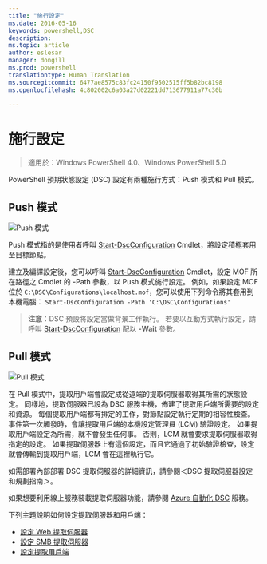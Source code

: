```yaml
---
title: "施行設定"
ms.date: 2016-05-16
keywords: powershell,DSC
description: 
ms.topic: article
author: eslesar
manager: dongill
ms.prod: powershell
translationtype: Human Translation
ms.sourcegitcommit: 6477ae8575c83fc24150f9502515ff5b82bc8198
ms.openlocfilehash: 4c802002c6a03a27d02221dd713677911a77c30b

---
```


# 施行設定

>適用於：Windows PowerShell 4.0、Windows PowerShell 5.0

PowerShell 預期狀態設定 (DSC) 設定有兩種施行方式：Push 模式和 Pull 模式。

## Push 模式

![Push 模式](images/Push.png "How push mode works")

Push 模式指的是使用者呼叫 [Start-DscConfiguration](https://technet.microsoft.com/en-us/library/dn521623.aspx) Cmdlet，將設定積極套用至目標節點。

建立及編譯設定後，您可以呼叫 [Start-DscConfiguration](https://technet.microsoft.com/en-us/library/dn521623.aspx) Cmdlet，設定 MOF 所在路徑之 Cmdlet 的 -Path 參數，以 Push 模式施行設定。 例如，如果設定 MOF 位於 `C:\DSC\Configurations\localhost.mof`，您可以使用下列命令將其套用到本機電腦： `Start-DscConfiguration -Path 'C:\DSC\Configurations'`

> __注意__：DSC 預設將設定當做背景工作執行。 若要以互動方式執行設定，請呼叫 [Start-DscConfiguration](https://technet.microsoft.com/en-us/library/dn521623.aspx) 配以 __-Wait__ 參數。


## Pull 模式

![Pull 模式](images/Pull.png "How pull mode works")

在 Pull 模式中，提取用戶端會設定成從遠端的提取伺服器取得其所需的狀態設定。 同樣地，提取伺服器已設為 DSC 服務主機，佈建了提取用戶端所需要的設定和資源。 每個提取用戶端都有排定的工作，對節點設定執行定期的相容性檢查。 事件第一次觸發時，會讓提取用戶端的本機設定管理員 (LCM) 驗證設定。 如果提取用戶端設定為所需，就不會發生任何事。 否則，LCM 就會要求提取伺服器取得指定的設定。 如果提取伺服器上有這個設定，而且它通過了初始驗證檢查，設定就會傳輸到提取用戶端，LCM 會在這裡執行它。

如需部署內部部署 DSC 提取伺服器的詳細資訊，請參閱＜DSC 提取伺服器設定和規劃指南＞。

如果想要利用線上服務裝載提取伺服器功能，請參閱 [Azure 自動化 DSC](https://azure.microsoft.com/en-us/documentation/articles/automation-dsc-overview/) 服務。

下列主題說明如何設定提取伺服器和用戶端：

- [設定 Web 提取伺服器](pullServer.md)
- [設定 SMB 提取伺服器](pullServerSMB.md)
- [設定提取用戶端](pullClientConfigID.md)




<!--HONumber=Jun16_HO4-->


